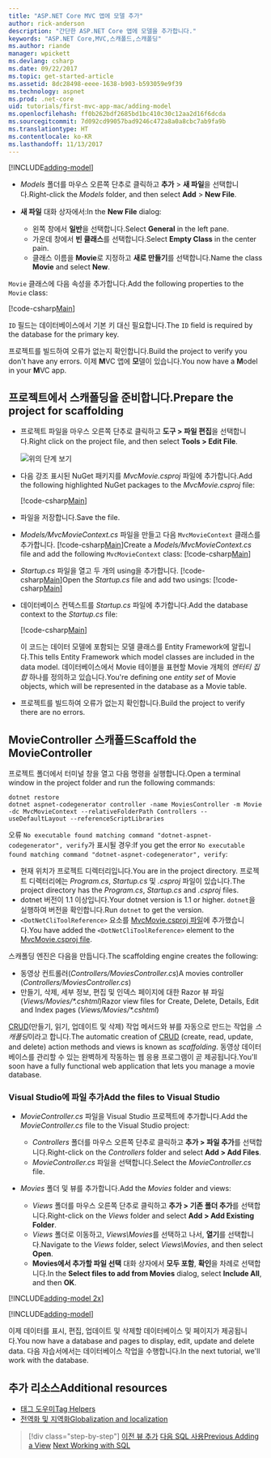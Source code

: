 ```yaml
---
title: "ASP.NET Core MVC 앱에 모델 추가"
author: rick-anderson
description: "간단한 ASP.NET Core 앱에 모델을 추가합니다."
keywords: "ASP.NET Core,MVC,스캐폴드,스캐폴딩"
ms.author: riande
manager: wpickett
ms.devlang: csharp
ms.date: 09/22/2017
ms.topic: get-started-article
ms.assetid: 8dc28498-eeee-1638-b903-b593059e9f39
ms.technology: aspnet
ms.prod: .net-core
uid: tutorials/first-mvc-app-mac/adding-model
ms.openlocfilehash: ff0b262bdf2685bd1bc410c30c12aa2d16f6dcda
ms.sourcegitcommit: 7d092cd99057bad9246c472a8a0a8cbc7ab9fa9b
ms.translationtype: HT
ms.contentlocale: ko-KR
ms.lasthandoff: 11/13/2017
---
```

[!INCLUDE[adding-model](../../includes/mvc-intro/adding-model1.md)]

* <span data-ttu-id="706ac-104">*Models* 폴더를 마우스 오른쪽 단추로 클릭하고 **추가** > **새 파일**을 선택합니다.</span><span class="sxs-lookup"><span data-stu-id="706ac-104">Right-click the *Models* folder, and then select **Add** > **New File**.</span></span> 
* <span data-ttu-id="706ac-105">**새 파일** 대화 상자에서:</span><span class="sxs-lookup"><span data-stu-id="706ac-105">In the **New File** dialog:</span></span>

  * <span data-ttu-id="706ac-106">왼쪽 창에서 **일반**을 선택합니다.</span><span class="sxs-lookup"><span data-stu-id="706ac-106">Select **General** in the left pane.</span></span>
  * <span data-ttu-id="706ac-107">가운데 창에서 **빈 클래스**를 선택합니다.</span><span class="sxs-lookup"><span data-stu-id="706ac-107">Select **Empty Class** in the center pain.</span></span>
  * <span data-ttu-id="706ac-108">클래스 이름을 **Movie**로 지정하고 **새로 만들기**를 선택합니다.</span><span class="sxs-lookup"><span data-stu-id="706ac-108">Name the class **Movie** and select **New**.</span></span>

<span data-ttu-id="706ac-109">`Movie` 클래스에 다음 속성을 추가합니다.</span><span class="sxs-lookup"><span data-stu-id="706ac-109">Add the following properties to the `Movie` class:</span></span>

[!code-csharp[Main](../../tutorials/first-mvc-app/start-mvc/sample/MvcMovie/Models/MovieNoEF.cs?name=snippet_1)]

<span data-ttu-id="706ac-110">`ID` 필드는 데이터베이스에서 기본 키 대신 필요합니다.</span><span class="sxs-lookup"><span data-stu-id="706ac-110">The `ID` field is required by the database for the primary key.</span></span>

<span data-ttu-id="706ac-111">프로젝트를 빌드하여 오류가 없는지 확인합니다.</span><span class="sxs-lookup"><span data-stu-id="706ac-111">Build the project to verify you don't have any errors.</span></span> <span data-ttu-id="706ac-112">이제 **M**VC 앱에 **모**델이 있습니다.</span><span class="sxs-lookup"><span data-stu-id="706ac-112">You now have a **M**odel in your **M**VC app.</span></span>

## <a name="prepare-the-project-for-scaffolding"></a><span data-ttu-id="706ac-113">프로젝트에서 스캐폴딩을 준비합니다.</span><span class="sxs-lookup"><span data-stu-id="706ac-113">Prepare the project for scaffolding</span></span>

- <span data-ttu-id="706ac-114">프로젝트 파일을 마우스 오른쪽 단추로 클릭하고 **도구 > 파일 편집**을 선택합니다.</span><span class="sxs-lookup"><span data-stu-id="706ac-114">Right click on the project file, and then select **Tools > Edit File**.</span></span>

  ![위의 단계 보기](adding-model/_static/1.png)

- <span data-ttu-id="706ac-116">다음 강조 표시된 NuGet 패키지를 *MvcMovie.csproj* 파일에 추가합니다.</span><span class="sxs-lookup"><span data-stu-id="706ac-116">Add the following highlighted NuGet packages to the *MvcMovie.csproj* file:</span></span>
             
  [!code-csharp[Main](../first-mvc-app-xplat/start-mvc/sample/MvcMovie/MvcMovie.csproj?highlight=7,10)]

- <span data-ttu-id="706ac-117">파일을 저장합니다.</span><span class="sxs-lookup"><span data-stu-id="706ac-117">Save the file.</span></span>

- <span data-ttu-id="706ac-118">*Models/MvcMovieContext.cs* 파일을 만들고 다음 `MvcMovieContext` 클래스를 추가합니다. [!code-csharp[Main](../../tutorials/first-mvc-app-xplat/start-mvc/sample/MvcMovie/Models/MvcMovieContext.cs)]</span><span class="sxs-lookup"><span data-stu-id="706ac-118">Create a *Models/MvcMovieContext.cs* file and add the following `MvcMovieContext` class:  [!code-csharp[Main](../../tutorials/first-mvc-app-xplat/start-mvc/sample/MvcMovie/Models/MvcMovieContext.cs)]</span></span>
   
- <span data-ttu-id="706ac-119">*Startup.cs* 파일을 열고 두 개의 using을 추가합니다. [!code-csharp[Main](../../tutorials/first-mvc-app-xplat/start-mvc/sample/MvcMovie/Startup.cs?name=snippet1&highlight=1,2)]</span><span class="sxs-lookup"><span data-stu-id="706ac-119">Open the *Startup.cs* file and add two usings:  [!code-csharp[Main](../../tutorials/first-mvc-app-xplat/start-mvc/sample/MvcMovie/Startup.cs?name=snippet1&highlight=1,2)]</span></span>

- <span data-ttu-id="706ac-120">데이터베이스 컨텍스트를 *Startup.cs* 파일에 추가합니다.</span><span class="sxs-lookup"><span data-stu-id="706ac-120">Add the database context to the *Startup.cs* file:</span></span>

   [!code-csharp[Main](../../tutorials/first-mvc-app-xplat/start-mvc/sample/MvcMovie/Startup.cs?name=snippet2&highlight=6-7)]

  <span data-ttu-id="706ac-121">이 코드는 데이터 모델에 포함되는 모델 클래스를 Entity Framework에 알립니다.</span><span class="sxs-lookup"><span data-stu-id="706ac-121">This tells Entity Framework which model classes are included in the data model.</span></span> <span data-ttu-id="706ac-122">데이터베이스에서 Movie 테이블을 표현할 Movie 개체의 *엔터티 집합* 하나를 정의하고 있습니다.</span><span class="sxs-lookup"><span data-stu-id="706ac-122">You're defining one *entity set* of Movie objects, which will be represented in the database as a Movie table.</span></span>

- <span data-ttu-id="706ac-123">프로젝트를 빌드하여 오류가 없는지 확인합니다.</span><span class="sxs-lookup"><span data-stu-id="706ac-123">Build the project to verify there are no errors.</span></span>

## <a name="scaffold-the-moviecontroller"></a><span data-ttu-id="706ac-124">MovieController 스캐폴드</span><span class="sxs-lookup"><span data-stu-id="706ac-124">Scaffold the MovieController</span></span>

<span data-ttu-id="706ac-125">프로젝트 폴더에서 터미널 창을 열고 다음 명령을 실행합니다.</span><span class="sxs-lookup"><span data-stu-id="706ac-125">Open a terminal window in the project folder and run the following commands:</span></span>

```
dotnet restore
dotnet aspnet-codegenerator controller -name MoviesController -m Movie -dc MvcMovieContext --relativeFolderPath Controllers --useDefaultLayout --referenceScriptLibraries 
```
<span data-ttu-id="706ac-126">오류 `No executable found matching command "dotnet-aspnet-codegenerator", verify`가 표시될 경우:</span><span class="sxs-lookup"><span data-stu-id="706ac-126">If you get the error `No executable found matching command "dotnet-aspnet-codegenerator", verify`:</span></span>

 * <span data-ttu-id="706ac-127">현재 위치가 프로젝트 디렉터리입니다.</span><span class="sxs-lookup"><span data-stu-id="706ac-127">You are in the project directory.</span></span> <span data-ttu-id="706ac-128">프로젝트 디렉터리에는 *Program.cs*, *Startup.cs* 및 *.csproj* 파일이 있습니다.</span><span class="sxs-lookup"><span data-stu-id="706ac-128">The project directory has the *Program.cs*, *Startup.cs* and *.csproj* files.</span></span>
 * <span data-ttu-id="706ac-129">dotnet 버전이 1.1 이상입니다.</span><span class="sxs-lookup"><span data-stu-id="706ac-129">Your dotnet version is 1.1 or higher.</span></span> <span data-ttu-id="706ac-130">`dotnet`을 실행하여 버전을 확인합니다.</span><span class="sxs-lookup"><span data-stu-id="706ac-130">Run `dotnet` to get the version.</span></span>
 * <span data-ttu-id="706ac-131">`<DotNetCliToolReference>` 요소를 [MvcMovie.csproj 파일](#prepare-the-project-for-scaffolding)에 추가했습니다.</span><span class="sxs-lookup"><span data-stu-id="706ac-131">You have added the `<DotNetCliToolReference>` element to the [MvcMovie.csproj file](#prepare-the-project-for-scaffolding).</span></span>
 
<!--
> [!NOTE]
> If you get an error when the scaffolding command runs, see [issue 444 in the scaffolding repository](https://github.com/aspnet/scaffolding/issues/444) for a workaround.
-->

<span data-ttu-id="706ac-132">스캐폴딩 엔진은 다음을 만듭니다.</span><span class="sxs-lookup"><span data-stu-id="706ac-132">The scaffolding engine creates the following:</span></span>

* <span data-ttu-id="706ac-133">동영상 컨트롤러(*Controllers/MoviesController.cs*)</span><span class="sxs-lookup"><span data-stu-id="706ac-133">A movies controller (*Controllers/MoviesController.cs*)</span></span>
* <span data-ttu-id="706ac-134">만들기, 삭제, 세부 정보, 편집 및 인덱스 페이지에 대한 Razor 뷰 파일(*Views/Movies/\*.cshtml*)</span><span class="sxs-lookup"><span data-stu-id="706ac-134">Razor view files for Create, Delete, Details, Edit and Index pages (*Views/Movies/\*.cshtml*)</span></span>

<span data-ttu-id="706ac-135">[CRUD](https://wikipedia.org/wiki/Create,_read,_update_and_delete)(만들기, 읽기, 업데이트 및 삭제) 작업 메서드와 뷰를 자동으로 만드는 작업을 *스캐폴딩*이라고 합니다.</span><span class="sxs-lookup"><span data-stu-id="706ac-135">The automatic creation of [CRUD](https://wikipedia.org/wiki/Create,_read,_update_and_delete) (create, read, update, and delete) action methods and views is known as *scaffolding*.</span></span> <span data-ttu-id="706ac-136">동영상 데이터베이스를 관리할 수 있는 완벽하게 작동하는 웹 응용 프로그램이 곧 제공됩니다.</span><span class="sxs-lookup"><span data-stu-id="706ac-136">You'll soon have a fully functional web application that lets you manage a movie database.</span></span>

### <a name="add-the-files-to-visual-studio"></a><span data-ttu-id="706ac-137">Visual Studio에 파일 추가</span><span class="sxs-lookup"><span data-stu-id="706ac-137">Add the files to Visual Studio</span></span>

* <span data-ttu-id="706ac-138">*MovieController.cs* 파일을 Visual Studio 프로젝트에 추가합니다.</span><span class="sxs-lookup"><span data-stu-id="706ac-138">Add the *MovieController.cs* file to the Visual Studio project:</span></span>

  * <span data-ttu-id="706ac-139">*Controllers* 폴더를 마우스 오른쪽 단추로 클릭하고 **추가 > 파일 추가**를 선택합니다.</span><span class="sxs-lookup"><span data-stu-id="706ac-139">Right-click on the *Controllers* folder and select **Add > Add Files**.</span></span>
  * <span data-ttu-id="706ac-140">*MovieController.cs* 파일을 선택합니다.</span><span class="sxs-lookup"><span data-stu-id="706ac-140">Select the *MovieController.cs* file.</span></span>

* <span data-ttu-id="706ac-141">*Movies* 폴더 및 뷰를 추가합니다.</span><span class="sxs-lookup"><span data-stu-id="706ac-141">Add the *Movies* folder and views:</span></span>

  * <span data-ttu-id="706ac-142">*Views* 폴더를 마우스 오른쪽 단추로 클릭하고 **추가 > 기존 폴더 추가**를 선택합니다.</span><span class="sxs-lookup"><span data-stu-id="706ac-142">Right-click on the *Views* folder and select **Add > Add Existing Folder**.</span></span>
  * <span data-ttu-id="706ac-143">*Views* 폴더로 이동하고, *Views\Movies*를 선택하고 나서, **열기**를 선택합니다.</span><span class="sxs-lookup"><span data-stu-id="706ac-143">Navigate to the *Views* folder, select *Views\Movies*, and then select **Open**.</span></span>
  * <span data-ttu-id="706ac-144">**Movies에서 추가할 파일 선택** 대화 상자에서 **모두 포함**, **확인**을 차례로 선택합니다.</span><span class="sxs-lookup"><span data-stu-id="706ac-144">In the **Select files to add from Movies** dialog, select **Include All**, and then **OK**.</span></span>

[!INCLUDE[adding-model 2x](../../includes/mvc-intro/adding-model2xp.md)]

[!INCLUDE[adding-model](../../includes/mvc-intro/adding-model3.md)]

<span data-ttu-id="706ac-145">이제 데이터를 표시, 편집, 업데이트 및 삭제할 데이터베이스 및 페이지가 제공됩니다.</span><span class="sxs-lookup"><span data-stu-id="706ac-145">You now have a database and pages to display, edit, update and delete data.</span></span> <span data-ttu-id="706ac-146">다음 자습서에서는 데이터베이스 작업을 수행합니다.</span><span class="sxs-lookup"><span data-stu-id="706ac-146">In the next tutorial, we'll work with the database.</span></span>

## <a name="additional-resources"></a><span data-ttu-id="706ac-147">추가 리소스</span><span class="sxs-lookup"><span data-stu-id="706ac-147">Additional resources</span></span>

* [<span data-ttu-id="706ac-148">태그 도우미</span><span class="sxs-lookup"><span data-stu-id="706ac-148">Tag Helpers</span></span>](xref:mvc/views/tag-helpers/intro)
* [<span data-ttu-id="706ac-149">전역화 및 지역화</span><span class="sxs-lookup"><span data-stu-id="706ac-149">Globalization and localization</span></span>](xref:fundamentals/localization)

>[!div class="step-by-step"]
<span data-ttu-id="706ac-150">[이전 뷰 추가](adding-view.md)
[다음 SQL 사용](working-with-sql.md)</span><span class="sxs-lookup"><span data-stu-id="706ac-150">[Previous Adding a View](adding-view.md)
[Next Working with SQL](working-with-sql.md)</span></span>  
